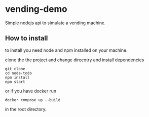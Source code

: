# vending-demo
Simple nodejs api to simulate a vending machine. 

## How to install

to install you need node and npm installed on your machine.

clone the the project and change direcotry and install dependencies
```
git clone
cd node-todo
npm install 
npm start
```
or if you have docker run

```
docker compose up --build
```
in the root directory.